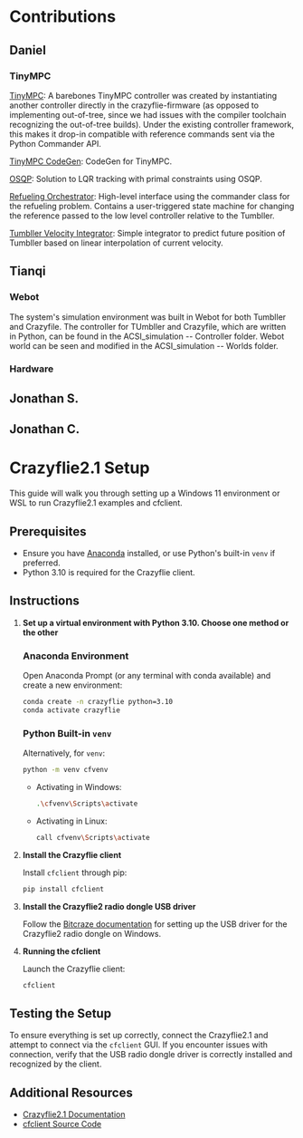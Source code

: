 # Contributions

## Daniel
### TinyMPC

[TinyMPC](https://github.com/Astronauty/acsi-team5-2024/blob/main/_thirdparty/crazyflie-firmware/src/modules/src/controller/controller_mpc.c): 
A barebones TinyMPC controller was created by instantiating another controller directly in the crazyflie-firmware (as opposed to implementing out-of-tree, since we had issues with the compiler toolchain recognizing the out-of-tree builds). Under the existing controller framework, this makes it drop-in compatible with reference commands sent via the Python Commander API.

[TinyMPC CodeGen](https://github.com/Astronauty/acsi-team5-2024/blob/main/tinympc_codegen_quadrotor.py):
CodeGen for TinyMPC.

[OSQP](https://github.com/Astronauty/acsi-team5-2024/blob/main/osqp_hover.py):
Solution to LQR tracking with primal constraints using OSQP.

[Refueling Orchestrator](https://github.com/Astronauty/acsi-team5-2024/blob/main/refueling_orchestrator.py):
High-level interface using the commander class for the refueling problem. Contains a user-triggered state machine for changing the reference passed to the low level controller relative to the Tumbller.

[Tumbller Velocity Integrator](https://github.com/Astronauty/acsi-team5-2024/blob/main/tumbller_state_predictor.py):
Simple integrator to predict future position of Tumbller based on linear interpolation of current velocity.

## Tianqi
### Webot
The system's simulation environment was built in Webot for both Tumbller and Crazyfile. The controller for TUmbller and Crazyfile, which are written in Python, can be found in the ACSI_simulation -- Controller folder. Webot world can be seen and modified in the ACSI_simulation -- Worlds folder.
### Hardware
## Jonathan S.
## Jonathan C.

# Crazyflie2.1 Setup 

This guide will walk you through setting up a Windows 11 environment or WSL to run Crazyflie2.1 examples and cfclient.

## Prerequisites
- Ensure you have [Anaconda](https://www.anaconda.com/products/individual) installed, or use Python's built-in `venv` if preferred.
- Python 3.10 is required for the Crazyflie client.
## Instructions

1. **Set up a virtual environment with Python 3.10. Choose one method or the other** 

   ### Anaconda Environment
   Open Anaconda Prompt (or any terminal with conda available) and create a new environment:
   ```bash
   conda create -n crazyflie python=3.10
   conda activate crazyflie
   ```

   ### Python Built-in `venv`
   Alternatively, for `venv`:
      ```bash
      python -m venv cfvenv
      ```
    - Activating in Windows:
      ```bash
      .\cfvenv\Scripts\activate
      ```
    - Activating in Linux:
      ```bash
      call cfvenv\Scripts\activate
        ```

2. **Install the Crazyflie client**

   Install `cfclient` through pip:
   ```bash
   pip install cfclient
   ```

3. **Install the Crazyflie2 radio dongle USB driver**

   Follow the [Bitcraze documentation](https://www.bitcraze.io/documentation/repository/crazyradio-firmware/master/building/usbwindows/) for setting up the USB driver for the Crazyflie2 radio dongle on Windows.

4. **Running the cfclient**

   Launch the Crazyflie client:
   ```bash
   cfclient
   ```

## Testing the Setup

To ensure everything is set up correctly, connect the Crazyflie2.1 and attempt to connect via the `cfclient` GUI. If you encounter issues with connection, verify that the USB radio dongle driver is correctly installed and recognized by the client.

## Additional Resources
- [Crazyflie2.1 Documentation](https://www.bitcraze.io/documentation/repository/crazyflie-firmware/master/getting-started/)
- [cfclient Source Code](https://github.com/bitcraze/crazyflie-clients-python)

